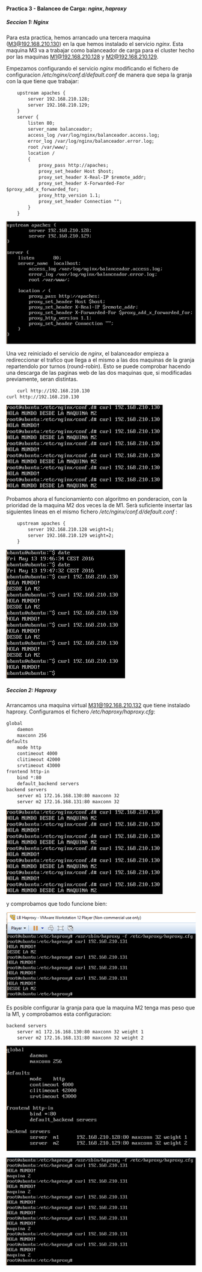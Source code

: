 #### Practica 3 - Balanceo de Carga: _nginx_, _haproxy_

##### Seccion 1: _Nginx_

Para esta practica, hemos arrancado una tercera maquina (M3@192.168.210.130) en la que hemos instalado el servicio _nginx_. Esta maquina M3 va a trabajar como balanceador de carga para el cluster hecho por las maquinas M1@192.168.210.128 y M2@192.168.210.129.

Empezamos configurando el servicio _nginx_ modificando el fichero de configuracion _/etc/nginx/conf.d/default.conf_ de manera que sepa la granja con la que tiene que trabajar:

        upstream apaches {
            server 192.168.210.128;
            server 192.168.210.129;
        }
        server {
            listen 80;
            server_name balanceador;
            access_log /var/log/nginx/balanceador.access.log;
            error_log /var/log/nginx/balanceador.error.log;
            root /var/www/;
            location /
            {
                proxy_pass http://apaches;
                proxy_set_header Host $host;
                proxy_set_header X-Real-IP $remote_addr;
                proxy_set_header X-Forwarded-For $proxy_add_x_forwarded_for;
                proxy_http_version 1.1;
                proxy_set_header Connection "";
            }
        }

![default.conf](./images/nginx-defaultconf.PNG)

Una vez reiniciado el servicio de _nginx_, el balanceador empieza a redireccionar el trafico que llega a el mismo a las dos maquinas de la granja repartendolo por turnos (round-robin). Esto se puede comprobar hacendo una descarga de las paginas web de las dos maquinas que, si modificadas previamente, seran distintas.

        curl http://192.168.210.130
    curl http://192.168.210.130

![exitoP3](./images/exitonginx.PNG)

Probamos ahora el funcionamiento con algoritmo en ponderacion, con la prioridad de la maquina M2 dos veces la de M1. Serà suficiente insertar las siguientes lineas en el mismo fichero _/etc/nginx/conf.d/default.conf_ :

        upstream apaches {
            server 192.168.210.128 weight=1;
            server 192.168.210.129 weight=2;
        }

![exitoP3](./images/exitonginxweight.PNG)

##### Seccion 2: _Haproxy_

Arrancamos una maquina virtual M31@192.168.210.132 que tiene instalado haproxy. Configuramos el fichero _/etc/haproxy/haproxy.cfg_:

    global
        daemon
        maxconn 256
    defaults
        mode http
        contimeout 4000
        clitimeout 42000
        srvtimeout 43000
    frontend http-in
        bind *:80
        default_backend servers
    backend servers
        server m1 172.16.168.130:80 maxconn 32
        server m2 172.16.168.131:80 maxconn 32

![confighaproxy](./images/exitonginx.PNG)

y comprobamos que todo funcione bien:

![exitohaproxy](./images/exitohaproxy.PNG)

Es posible configurar la granja para que la maquina M2 tenga mas peso que la M1, y comprobamos esta configuracion:

    backend servers
        server m1 172.16.168.130:80 maxconn 32 weight 1
        server m2 172.16.168.131:80 maxconn 32 weight 2

![confighaproxyweight](./images/confighaproxyweight.PNG)


![exitohaproxyweight](./images/exitohaproxyweight.PNG)
